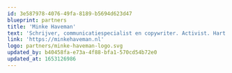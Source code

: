 ```yaml
---
id: 3e587978-4076-49fa-8189-b5694d623d47
blueprint: partners
title: 'Minke Haveman'
text: 'Schrijver, communicatiespecialist en copywriter. Activist. Hart op de tong. All round fijn persoon.'
link: 'https://minkehaveman.nl'
logo: partners/minke-haveman-logo.svg
updated_by: b40458fa-e73a-4f88-bfa1-570cd54b72e0
updated_at: 1653126986
---
```

